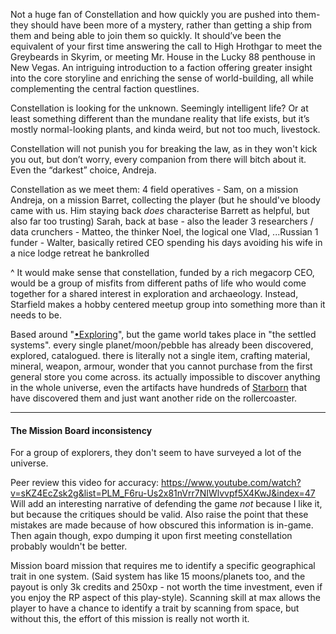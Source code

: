 Not a huge fan of Constellation and how quickly you are pushed into them- they should have been more of a mystery, rather than getting a ship from them and being able to join them so quickly.
	It should’ve been the equivalent of your first time answering the call to High Hrothgar to meet the Greybeards in Skyrim, or meeting Mr. House in the Lucky 88 penthouse in New Vegas. An intriguing introduction to a faction offering greater insight into the core storyline and enriching the sense of world-building, all while complementing the central faction questlines.

Constellation is looking for the unknown. Seemingly intelligent life? Or at least something different than the mundane reality that life exists, but it’s mostly normal-looking plants, and kinda weird, but not too much, livestock.

Constellation will not punish you for breaking the law, as in they won't kick you out, but don’t worry, every companion from there will bitch about it. Even the “darkest” choice, Andreja.

Constellation as we meet them:
4 field operatives -
	Sam, on a mission
	Andreja, on a mission
	Barret, collecting the player (but he should've bloody came with us. Him staying back *does* characterise Barrett as helpful, but also far too trusting)
	Sarah, back at base - also the leader
3 researchers / data crunchers -
	Matteo, the thinker
	Noel, the logical one
	Vlad, ...Russian
1 funder -
	Walter, basically retired CEO spending his days avoiding his wife in a nice lodge retreat he bankrolled

^ It would make sense that constellation, funded by a rich megacorp CEO, would be a group of misfits from different paths of life who would come together for a shared interest in exploration and archaeology. Instead, Starfield makes a hobby centered meetup group into something more than it needs to be.

Based around "[•Exploring](Exploring/•Exploring.md)", but the game world takes place in "the settled systems". every single planet/moon/pebble has already been discovered, explored, catalogued. there is literally not a single item, crafting material, mineral, weapon, armour, wonder that you cannot purchase from the first general store you come across. its actually impossible to discover anything in the whole universe, even the artifacts have hundreds of [Starborn](Main%20Quest/Starborn.md) that have discovered them and just want another ride on the rollercoaster.

---
#### The Mission Board inconsistency
For a group of explorers, they don't seem to have surveyed a lot of the universe.

Peer review this video for accuracy: https://www.youtube.com/watch?v=sKZ4EcZsk2g&list=PLM_F6ru-Us2x81nVrr7NIWlvvpf5X4KwJ&index=47
Will add an interesting narrative of defending the game *not* because I like it, but because the critiques should be valid. Also raise the point that these mistakes are made because of how obscured this information is in-game. Then again though, expo dumping it upon first meeting constellation probably wouldn't be better.

Mission board mission that requires me to identify a specific geographical trait in one system. (Said system has like 15 moons/planets too, and the payout is only 3k credits and 250xp - not worth the time investment, even if you enjoy the RP aspect of this play-style).
	Scanning skill at max allows the player to have a chance to identify a trait by scanning from space, but without this, the effort of this mission is really not worth it.

